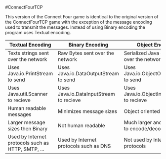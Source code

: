 #ConnectFourTCP

This version of the Connect Four game is identical to the original version of the ConnectFourTCP game with the exception of the message
encoding used to transmit the messages. Instead of using Binary encoding the program uses Textual encoding.

|			Textual Encoding 	    |			Binary Encoding	   		|		Object Encoding		   	    |
|---------------------------------------------------|---------------------------------------------------|---------------------------------------------------|
| Texts strings sent over the network		    | Raw Bytes sent over the network 	      		| Serialized Java objects sent over the network	    |
| Uses Java.io.PrintStream to send   		    | Uses Java.io.DataOutputStream to send   		| Uses Java.io.ObjectOutputStream to send	    |
| Uses Java.util.Scanner to recieve  		    | Uses Java.io.DataInputStream to recieve 		| Uses Java.io.ObjectInputStream to recieve	    |
| Human readable messages	     		    | Minimizes message sizes		      		| Object oriented				    |
| Larger message sizes then Binary   		    | Not human readable 		      		| Much larger and more time to encode/decode	    |
| Used by Internet protocols such as HTTP, SMTP, ...| Used by Internet protocols such as DNS  		| Not used by Internet protocols		    |


